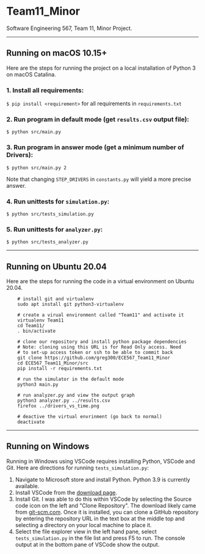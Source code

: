 # Team11_Minor
Software Engineering 567, Team 11, Minor Project.

---

## Running on macOS 10.15+

Here are the steps for running the project on a local installation of Python 3 on macOS Catalina.

### 1. Install all requirements:

`$ pip install <requirement>` for all requirements in `requirements.txt`

### 2. Run program in default mode (get `results.csv` output file):

`$ python src/main.py`

### 3. Run program in answer mode (get a minimum number of Drivers):

`$ python src/main.py 2`

Note that changing `STEP_DRIVERS` in `constants.py` will yield a more precise answer.

### 4. Run unittests for `simulation.py`:

`$ python src/tests_simulation.py`

### 5. Run unittests for `analyzer.py`:

`$ python src/tests_analyzer.py`

---

## Running on Ubuntu 20.04

Here are the steps for running the code in a virtual environment on
Ubuntu 20.04.

```
    # install git and virtualenv
    sudo apt install git python3-virtualenv

    # create a virual environment called "Team11" and activate it
    virtualenv Team11
    cd Team11/
    . bin/activate

    # clone our repository and install python package dependencies
    # Note: cloning using this URL is for Read Only access. Need
    # to set-up access token or ssh to be able to commit back
    git clone https://github.com/greg300/ECE567_Team11_Minor
    cd ECE567_Team11_Minor/src
    pip install -r requirements.txt

    # run the simulator in the default mode
    python3 main.py

    # run analyzer.py and view the output graph
    python3 analyzer.py ../results.csv
    firefox ../drivers_vs_time.png

    # deactive the virtual envrinment (go back to normal)
    deactivate
```

---

## Running on Windows

Running in Windows using VSCode requires installing Python, VSCode and
Git. Here are directions for running `tests_simulation.py`:

1. Navigate to Microsoft store and install Python. Python 3.9 is
   currently available.
2. Install VSCode from the [download page](https://code.visualstudio.com/Download).
3. Install Git. I was able to do this within VSCode by selecting the
   Source code icon on the left and "Clone Repository". The download
   likely came from [git-scm.com](https://git-scm.com/download/win). Once it is
   installed, you can clone a GitHub repository by entering the
   repository URL in the text box at the middle top and selecting a
   directory on your local machine to place it.
4. Select the file explorer view in the left hand pane, select
   `tests_simulation.py` in the file list and press F5 to run. The
   console output at in the bottom pane of VSCode show the output.
